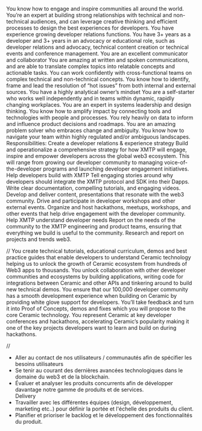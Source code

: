 You know how to engage and inspire communities all around the world. You’re an expert at building strong relationships with technical and non-technical audiences, and can leverage creative thinking and efficient processes to design the best experiences for developers.
You have experience growing developer relations functions. You have 3+ years as a developer and 3+ years in an advocacy or educational role, such as developer relations and advocacy, technical content creation or technical events and conference management.
You are an excellent communicator and collaborator
You are amazing at written and spoken communications, and are able to translate complex topics into relatable concepts and actionable tasks.
You can work confidently with cross-functional teams on complex technical and non-technical concepts. You know how to  identify, frame and lead the resolution of “hot issues” from both internal and external sources.
You have a highly analytical owner’s mindset
You are a self-starter who works well independently and in teams within dynamic, rapidly changing workplaces.
You are an expert in systems leadership and design thinking. You know how to amplify impact by connecting tools and technologies with people and processes. You rely heavily on data to inform and influence product decisions and roadmaps.
You are an amazing problem solver who embraces change and ambiguity. You know how to navigate your team within highly regulated and/or ambiguous landscapes.
Responsibilities:
Create a developer relations & experience strategy
Build and operationalize a comprehensive strategy for how XMTP will engage, inspire and empower developers across the global web3 ecosystem. This will range from growing our developer community to managing voice-of-the-developer programs and launching developer engagement initiatives.
Help developers build with XMTP
Tell engaging stories around why developers should integrate the XMTP protocol and SDK into their Dapps.
Write clear documentation, compelling tutorials, and engaging videos. Develop and deliver content, presentations that resonate with the web3 community. Drive and participate in developer workshops and other external events.
Organize and host hackathons, meetups, workshops, and other events that help drive engagement with the developer community.
Help XMTP understand developer needs
Report on the needs of the community to the XMTP engineering and product teams, ensuring that everything we build is useful to the community.
Research and report on projects and trends web3.

//
You create technical tutorials, educational curriculum, demos and best practice guides that enable developers to understand Ceramic technology helping us to unlock the growth of Ceramic ecosystem from hundreds of Web3 apps to thousands.
You unlock collaboration with other developer communities and ecosystems by building applications, writing code for integrations between Ceramic and other APIs and tinkering around to build new technical demos.
You ensure that our 100,000 developer community has a smooth development experience when building on Ceramic by providing white glove support for developers. You’ll take feedback and turn it into Proof of Concepts, demos and fixes which you will propose to the core Ceramic technology.
You represent Ceramic at key developer conferences and hackathons, accelerating Ceramic’s popularity making it one of the key projects developers want to learn and build on during hackathons.

//
- Aller au contact de nos utilisateurs / communautés afin de spécifier les besoins utilisateurs  
- Se tenir au courant des dernières avancées technologiques dans le domaine du web3 et de la blockchain.  
- Évaluer et analyser les produits concurrents afin de développer davantage notre gamme de produits et de services.  
Delivery  
- Travailler avec les différentes équipes (design, développement, marketing etc..) pour définir la portée et l'échelle des produits du client.  
- Planifier et prioriser le backlog et le développement des fonctionnalités du produit.  

